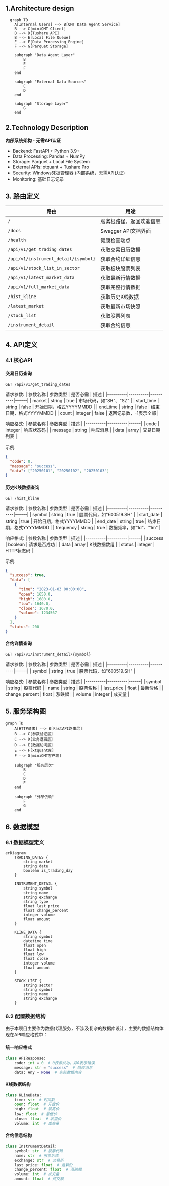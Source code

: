 ## 1.Architecture design

```mermaid
  graph TD
    A[Internal Users] --> B[QMT Data Agent Service]
    B --> C[miniQMT Client]
    B --> D[Tushare API]
    B --> E[Local File Queue]
    E --> F[Data Processing Engine]
    F --> G[Parquet Storage]

    subgraph "Data Agent Layer"
        B
        E
        F
    end

    subgraph "External Data Sources"
        C
        D
    end

    subgraph "Storage Layer"
        G
    end
```

## 2.Technology Description

**内部系统架构 - 无需API认证**

- Backend: FastAPI + Python 3.9+
- Data Processing: Pandas + NumPy
- Storage: Parquet + Local File System
- External APIs: xtquant + Tushare Pro
- Security: Windows凭据管理器 (内部系统，无需API认证)
- Monitoring: 基础日志记录

## 3. 路由定义

| 路由 | 用途 |
|------|------|
| `/` | 服务根路径，返回欢迎信息 |
| `/docs` | Swagger API文档界面 |
| `/health` | 健康检查端点 |
| `/api/v1/get_trading_dates` | 获取交易日历数据 |
| `/api/v1/instrument_detail/{symbol}` | 获取合约详细信息 |
| `/api/v1/stock_list_in_sector` | 获取板块股票列表 |
| `/api/v1/latest_market_data` | 获取最新行情数据 |
| `/api/v1/full_market_data` | 获取完整行情数据 |
| `/hist_kline` | 获取历史K线数据 |
| `/latest_market` | 获取最新市场快照 |
| `/stock_list` | 获取股票列表 |
| `/instrument_detail` | 获取合约信息 |

## 4. API定义

### 4.1 核心API

#### 交易日历查询
```
GET /api/v1/get_trading_dates
```

请求参数:
| 参数名称 | 参数类型 | 是否必需 | 描述 |
|----------|----------|----------|------|
| market | string | true | 市场代码，如"SH"、"SZ" |
| start_time | string | false | 开始日期，格式YYYYMMDD |
| end_time | string | false | 结束日期，格式YYYYMMDD |
| count | integer | false | 返回记录数，-1表示全部 |

响应格式:
| 参数名称 | 参数类型 | 描述 |
|----------|----------|------|
| code | integer | 响应状态码 |
| message | string | 响应消息 |
| data | array | 交易日期列表 |

示例:
```json
{
  "code": 0,
  "message": "success",
  "data": ["20250101", "20250102", "20250103"]
}
```

#### 历史K线数据查询
```
GET /hist_kline
```

请求参数:
| 参数名称 | 参数类型 | 是否必需 | 描述 |
|----------|----------|----------|------|
| symbol | string | true | 股票代码，如"600519.SH" |
| start_date | string | true | 开始日期，格式YYYYMMDD |
| end_date | string | true | 结束日期，格式YYYYMMDD |
| frequency | string | true | 数据频率，如"1d"、"1m" |

响应格式:
| 参数名称 | 参数类型 | 描述 |
|----------|----------|------|
| success | boolean | 请求是否成功 |
| data | array | K线数据数组 |
| status | integer | HTTP状态码 |

示例:
```json
{
  "success": true,
  "data": [
    {
      "time": "2023-01-03 00:00:00",
      "open": 1650.0,
      "high": 1680.0,
      "low": 1640.0,
      "close": 1670.0,
      "volume": 1234567
    }
  ],
  "status": 200
}
```

#### 合约详情查询
```
GET /api/v1/instrument_detail/{symbol}
```

请求参数:
| 参数名称 | 参数类型 | 是否必需 | 描述 |
|----------|----------|----------|------|
| symbol | string | true | 股票代码，如"600519.SH" |

响应格式:
| 参数名称 | 参数类型 | 描述 |
|----------|----------|------|
| symbol | string | 股票代码 |
| name | string | 股票名称 |
| last_price | float | 最新价格 |
| change_percent | float | 涨跌幅 |
| volume | integer | 成交量 |

## 5. 服务架构图

```mermaid
graph TD
    A[HTTP请求] --> B[FastAPI路由层]
    B --> C[参数验证层]
    C --> D[业务逻辑层]
    D --> E[数据访问层]
    E --> F[xtquant库]
    F --> G[miniQMT客户端]
    
    subgraph "服务层次"
        B
        C
        D
        E
    end
    
    subgraph "外部依赖"
        F
        G
    end
```

## 6. 数据模型

### 6.1 数据模型定义

```mermaid
erDiagram
    TRADING_DATES {
        string market
        string date
        boolean is_trading_day
    }
    
    INSTRUMENT_DETAIL {
        string symbol
        string name
        string exchange
        string type
        float last_price
        float change_percent
        integer volume
        float amount
    }
    
    KLINE_DATA {
        string symbol
        datetime time
        float open
        float high
        float low
        float close
        integer volume
        float amount
    }
    
    STOCK_LIST {
        string sector
        string symbol
        string name
        string exchange
    }
```

### 6.2 配置数据结构

由于本项目主要作为数据代理服务，不涉及复杂的数据库设计，主要的数据结构体现在API响应格式中：

#### 统一响应格式
```python
class APIResponse:
    code: int = 0  # 0表示成功，非0表示错误
    message: str = "success"  # 响应消息
    data: Any = None  # 实际数据内容
```

#### K线数据结构
```python
class KLineData:
    time: str  # 时间戳
    open: float  # 开盘价
    high: float  # 最高价
    low: float  # 最低价
    close: float  # 收盘价
    volume: int  # 成交量
```

#### 合约信息结构
```python
class InstrumentDetail:
    symbol: str  # 股票代码
    name: str  # 股票名称
    exchange: str  # 交易所
    last_price: float  # 最新价
    change_percent: float  # 涨跌幅
    volume: int  # 成交量
    amount: float  # 成交额
```